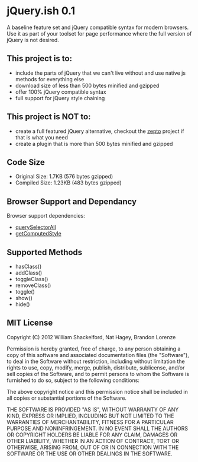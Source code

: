 jQuery.ish 0.1
=========

A baseline feature set and jQuery compatible syntax for modern browsers. Use it as part of your toolset for page performance where the full version of jQuery is not desired.

## This project is to:

- include the parts of jQuery that we can't live without and use native js methods for everything else
- download size of less than 500 bytes minified and gzipped
- offer 100% jQuery compatible syntax
- full support for jQuery style chaining

## This project is NOT to:

- create a full featured jQuery alternative, checkout the [zepto][2] project if that is what you need
- create a plugin that is more than 500 bytes minified and gzipped

## Code Size

- Original Size:  1.7KB (576 bytes gzipped)
- Compiled Size:	1.23KB (483 bytes gzipped)

## Browser Support and Dependancy

Browser support dependencies:

- [querySelectorAll][1]
- [getComputedStyle][3]

## Supported Methods

- hasClass()
- addClass()
- toggleClass()
- removeClass()
- toggle()
- show()
- hide()

## MIT License

Copyright (C) 2012 William Shackelford, Nat Hagey, Brandon Lorenze

Permission is hereby granted, free of charge, to any person obtaining a copy of this software and associated documentation files (the "Software"), to deal in the Software without restriction, including without limitation the rights to use, copy, modify, merge, publish, distribute, sublicense, and/or sell copies of the Software, and to permit persons to whom the Software is furnished to do so, subject to the following conditions:

The above copyright notice and this permission notice shall be included in all copies or substantial portions of the Software.

THE SOFTWARE IS PROVIDED "AS IS", WITHOUT WARRANTY OF ANY KIND, EXPRESS OR IMPLIED, INCLUDING BUT NOT LIMITED TO THE WARRANTIES OF MERCHANTABILITY, FITNESS FOR A PARTICULAR PURPOSE AND NONINFRINGEMENT. IN NO EVENT SHALL THE AUTHORS OR COPYRIGHT HOLDERS BE LIABLE FOR ANY CLAIM, DAMAGES OR OTHER LIABILITY, WHETHER IN AN ACTION OF CONTRACT, TORT OR OTHERWISE, ARISING FROM, OUT OF OR IN CONNECTION WITH THE SOFTWARE OR THE USE OR OTHER DEALINGS IN THE SOFTWARE.


[1]: https://developer.mozilla.org/en/DOM/Document.querySelectorAll#Browser_compatibility
[2]: http://zeptojs.com
[3]: https://developer.mozilla.org/en/DOM/window.getComputedStyle